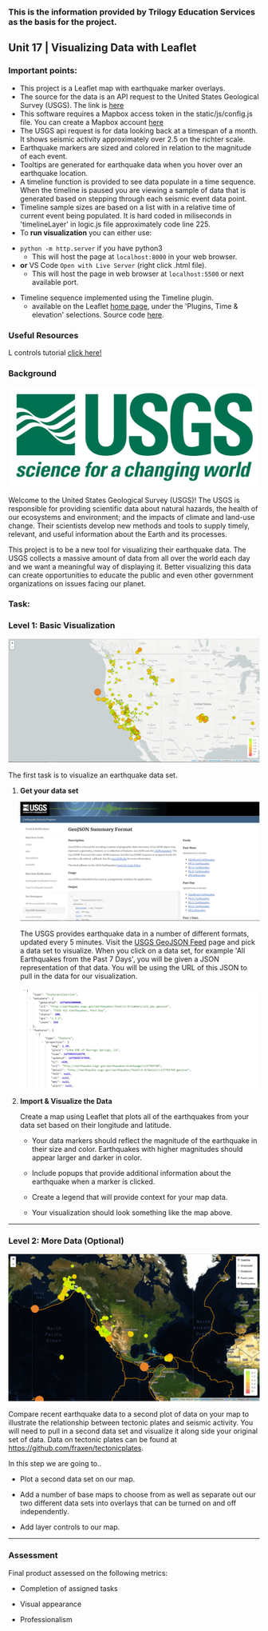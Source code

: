 
### This is the information provided by Trilogy Education Services as the basis for the project.
## Unit 17 | Visualizing Data with Leaflet

### Important points:

- This project is a Leaflet map with earthquake marker overlays. 
- The source for the data is an API request to the United States Geological Survey (USGS). The link is [here][2]
- This software requires a Mapbox access token in the static/js/config.js file. You can create a Mapbox account [here][3]  
- The USGS api request is for data looking back at a timespan of a month. It shows seismic activity approximately over 2.5 on the richter scale.
- Earthquake markers are sized and colored in relation to the magnitude of each event.
- Tooltips are generated for earthquake data when you hover over an earthquake location.
- A timeline function is provided to see data populate in a time sequence. When the timeline is paused you are viewing a sample of data that is generated based on stepping through each seismic event data point.
- Timeline sample sizes are based on a list with in a relative time of current event being populated. It is hard coded in miliseconds in 'timelineLayer' in logic.js file approximately code line 225.
- To **run visualization** you can either use:  
 *  `python -m http.server` if you have python3
 	 - This will host the page at `localhost:8000` in your web browser.
 *  **or** VS Code `Open with Live Server` (right click .html file).  
 	 - This will host the page in web browser at `localhost:5500` or next available port.
- Timeline sequence implemented using the Timeline plugin.  
	- available on the Leaflet [home page](https://leafletjs.com "leafletjs.com"), under the 'Plugins, Time & elevation' selections. Source code [here](https://github.com/skeate/Leaflet.timeline).


### Useful Resources
L controls tutorial [click here!][3]

[2]: http://earthquake.usgs.gov/earthquakes/feed/v1.0/geojson.php "USGS Link"
[3]: https://www.mapbox.com.
[4]: https://usabilityetc.com/2016/06/how-to-create-leaflet-plugins/


### Background

![1-Logo](Images/1-Logo.png)

Welcome to the United States Geological Survey (USGS)! The USGS is responsible for providing scientific data about natural hazards, the health of our ecosystems and environment; and the impacts of climate and land-use change. Their scientists develop new methods and tools to supply timely, relevant, and useful information about the Earth and its processes.

This project is to be a new tool for visualizing their earthquake data. The USGS collects a massive amount of data from all over the world each day and we want a meaningful way of displaying it. Better visualizing this data can create opportunities to educate the public and even other government organizations on issues facing our planet.

### Task:

### Level 1: Basic Visualization

![2-BasicMap](Images/2-BasicMap.png)

The first task is to visualize an earthquake data set.

1. **Get your data set**

   ![3-Data](Images/3-Data.png)

   The USGS provides earthquake data in a number of different formats, updated every 5 minutes. Visit the [USGS GeoJSON Feed](http://earthquake.usgs.gov/earthquakes/feed/v1.0/geojson.php) page and pick a data set to visualize. When you click on a data set, for example 'All Earthquakes from the Past 7 Days', you will be given a JSON representation of that data. You will be using the URL of this JSON to pull in the data for our visualization.

   ![4-JSON](Images/4-JSON.png)

2. **Import & Visualize the Data**

   Create a map using Leaflet that plots all of the earthquakes from your data set based on their longitude and latitude.

   * Your data markers should reflect the magnitude of the earthquake in their size and color. Earthquakes with higher magnitudes should appear larger and darker in color.

   * Include popups that provide additional information about the earthquake when a marker is clicked.

   * Create a legend that will provide context for your map data.

   * Your visualization should look something like the map above.

- - -

### Level 2: More Data (Optional)

![5-Advanced](Images/5-Advanced.png)

Compare recent earthquake data to a second plot of data on your map to illustrate the relationship between tectonic plates and seismic activity. You will need to pull in a second data set and visualize it along side your original set of data. Data on tectonic plates can be found at <https://github.com/fraxen/tectonicplates>.

In this step we are going to..

* Plot a second data set on our map.

* Add a number of base maps to choose from as well as separate out our two different data sets into overlays that can be turned on and off independently.

* Add layer controls to our map.

- - -

### Assessment

Final product assessed on the following metrics:

* Completion of assigned tasks

* Visual appearance

* Professionalism

